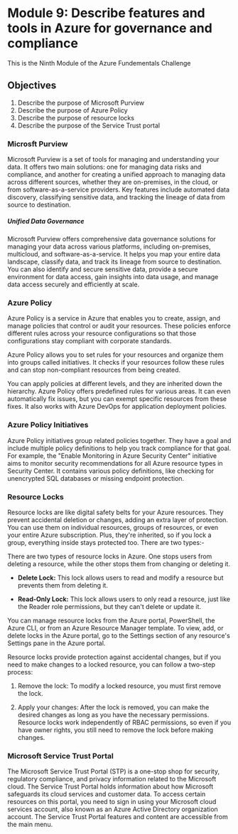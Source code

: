 # Module 9: Describe features and tools in Azure for governance and compliance

This is the Ninth Module of the Azure Fundementals Challenge

## Objectives

1. Describe the purpose of Microsoft Purview
2. Describe the purpose of Azure Policy
3. Describe the purpose of resource locks
4. Describe the purpose of the Service Trust portal

### Microsft Purview

Microsoft Purview is a set of tools for managing and understanding your data. It offers two main solutions: one for managing data risks and compliance, and another for creating a unified approach to managing data across different sources, whether they are on-premises, in the cloud, or from software-as-a-service providers. Key features include automated data discovery, classifying sensitive data, and tracking the lineage of data from source to destination.

##### Unified Data Governance

Microsoft Purview offers comprehensive data governance solutions for managing your data across various platforms, including on-premises, multicloud, and software-as-a-service. It helps you map your entire data landscape, classify data, and track its lineage from source to destination. You can also identify and secure sensitive data, provide a secure environment for data access, gain insights into data usage, and manage data access securely and efficiently at scale.

### Azure Policy

Azure Policy is a service in Azure that enables you to create, assign, and manage policies that control or audit your resources. These policies enforce different rules across your resource configurations so that those configurations stay compliant with corporate standards.

Azure Policy allows you to set rules for your resources and organize them into groups called initiatives. It checks if your resources follow these rules and can stop non-compliant resources from being created.

You can apply policies at different levels, and they are inherited down the hierarchy. Azure Policy offers predefined rules for various areas. It can even automatically fix issues, but you can exempt specific resources from these fixes. It also works with Azure DevOps for application deployment policies.

### Azure Policy Initiatives

Azure Policy initiatives group related policies together. They have a goal and include multiple policy definitions to help you track compliance for that goal. For example, the "Enable Monitoring in Azure Security Center" initiative aims to monitor security recommendations for all Azure resource types in Security Center. It contains various policy definitions, like checking for unencrypted SQL databases or missing endpoint protection.

### Resource Locks

Resource locks are like digital safety belts for your Azure resources. They prevent accidental deletion or changes, adding an extra layer of protection. You can use them on individual resources, groups of resources, or even your entire Azure subscription. Plus, they're inherited, so if you lock a group, everything inside stays protected too. There are two types:-

There are two types of resource locks in Azure. One stops users from deleting a resource, while the other stops them from changing or deleting it.

- **Delete Lock:** This lock allows users to read and modify a resource but prevents them from deleting it.

- **Read-Only Lock:** This lock allows users to only read a resource, just like the Reader role permissions, but they can't delete or update it.

You can manage resource locks from the Azure portal, PowerShell, the Azure CLI, or from an Azure Resource Manager template.
To view, add, or delete locks in the Azure portal, go to the Settings section of any resource's Settings pane in the Azure portal.

Resource locks provide protection against accidental changes, but if you need to make changes to a locked resource, you can follow a two-step process:

1. Remove the lock: To modify a locked resource, you must first remove the lock.

2. Apply your changes: After the lock is removed, you can make the desired changes as long as you have the necessary permissions. Resource locks work independently of RBAC permissions, so even if you have owner rights, you still need to remove the lock before making changes.

### Microsoft Service Trust Portal

The Microsoft Service Trust Portal (STP) is a one-stop shop for security, regulatory compliance, and privacy information related to the Microsoft cloud. The Service Trust Portal holds information about how Microsoft safeguards its cloud services and customer data. To access certain resources on this portal, you need to sign in using your Microsoft cloud services account, also known as an Azure Active Directory organization account. The Service Trust Portal features and content are accessible from the main menu. 



